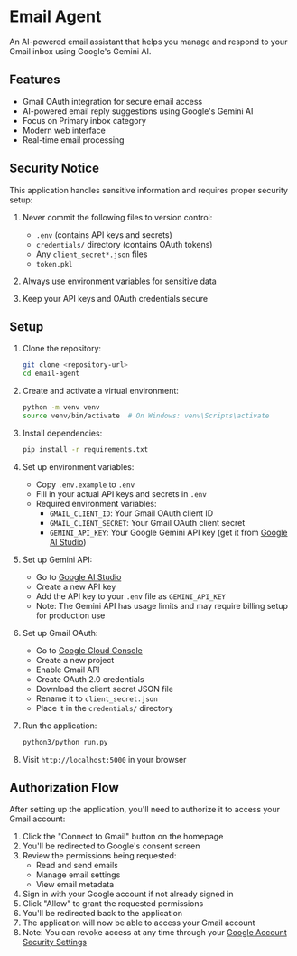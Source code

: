 # Email Agent

An AI-powered email assistant that helps you manage and respond to your Gmail inbox using Google's Gemini AI.

## Features

- Gmail OAuth integration for secure email access
- AI-powered email reply suggestions using Google's Gemini AI
- Focus on Primary inbox category
- Modern web interface
- Real-time email processing

## Security Notice

This application handles sensitive information and requires proper security setup:

1. Never commit the following files to version control:
   - `.env` (contains API keys and secrets)
   - `credentials/` directory (contains OAuth tokens)
   - Any `client_secret*.json` files
   - `token.pkl`

2. Always use environment variables for sensitive data
3. Keep your API keys and OAuth credentials secure

## Setup

1. Clone the repository:
   ```bash
   git clone <repository-url>
   cd email-agent
   ```

2. Create and activate a virtual environment:
   ```bash
   python -m venv venv
   source venv/bin/activate  # On Windows: venv\Scripts\activate
   ```

3. Install dependencies:
   ```bash
   pip install -r requirements.txt
   ```

4. Set up environment variables:
   - Copy `.env.example` to `.env`
   - Fill in your actual API keys and secrets in `.env`
   - Required environment variables:
     - `GMAIL_CLIENT_ID`: Your Gmail OAuth client ID
     - `GMAIL_CLIENT_SECRET`: Your Gmail OAuth client secret
     - `GEMINI_API_KEY`: Your Google Gemini API key (get it from [Google AI Studio](https://makersuite.google.com/app/apikey))

5. Set up Gemini API:
   - Go to [Google AI Studio](https://makersuite.google.com/app/apikey)
   - Create a new API key
   - Add the API key to your `.env` file as `GEMINI_API_KEY`
   - Note: The Gemini API has usage limits and may require billing setup for production use

6. Set up Gmail OAuth:
   - Go to [Google Cloud Console](https://console.cloud.google.com)
   - Create a new project
   - Enable Gmail API
   - Create OAuth 2.0 credentials
   - Download the client secret JSON file
   - Rename it to `client_secret.json`
   - Place it in the `credentials/` directory

7. Run the application:
   ```bash
   python3/python run.py
   ```

8. Visit `http://localhost:5000` in your browser

## Authorization Flow

After setting up the application, you'll need to authorize it to access your Gmail account:

1. Click the "Connect to Gmail" button on the homepage
2. You'll be redirected to Google's consent screen
3. Review the permissions being requested:
   - Read and send emails
   - Manage email settings
   - View email metadata
4. Sign in with your Google account if not already signed in
5. Click "Allow" to grant the requested permissions
6. You'll be redirected back to the application
7. The application will now be able to access your Gmail account
8. Note: You can revoke access at any time through your [Google Account Security Settings](https://myaccount.google.com/security)